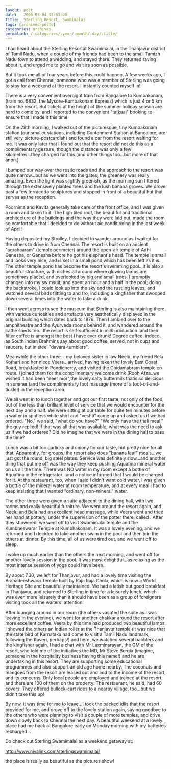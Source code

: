 ```yaml
---
layout: post
date:	2006-05-04 13:33:00
title:  Sterling Resort, Swamimalai
tags: [archived-posts]
categories: archives
permalink: /:categories/:year/:month/:day/:title/
---
```

I had heard about the Sterling Resortat Swamimalai, in the Thanjavur district of Tamil Nadu, when a couple of my friends had been to the small Tamizh Nadu town to attend a wedding, and stayed there. They returned raving about it, and urged me to go and visit as soon as possible.
 
But it took me all of four years before this could happen. A few weeks ago, I got a call from Chennai; someone who was a member of Sterling was going to stay for a weekend at the resort. I instantly counted myself in!

<lj-cut text="here's my account of the trip">
 
There is a very convenient overnight train from Bangalore to Kumbakonam,(train no. 6832, the Mysore-Kumbakonam Express) which is just 4 or 5 km from the resort. But tickets at the height of the summer holiday season are hard to come by, and I resorted to the convenient "tatkaal" booking to ensure that I made it this time

On the 29th morning, I walked out of the picturesque, tiny Kumbakonam station (our smaller stations, including Cantonment Station at Bangalore, are still very picture-postcardish) and found a car from the resort waiting for me. It was only later that I found out that the resort did not do this as a complimentary gesture, though the distance was only a few kilometres...they charged for this (and other things too...but more of that anon.)

I bumped our way over the rustic roads and the approach to the resort was quite narrow...but as we went into the gates, the greenery was really amazing. Even the light was slightly greenish, as the morning sun filtered through the extensively planted trees and the lush banana groves. We drove past a few terracotta sculptures and stopped in front of a beautiful hut that serves as the reception. 

Poornima and Kavita generally take care of the front office, and I was given a room and taken to it. The high tiled roof, the beautiful and traditional  architecture of the buildings and the way they were laid out, made the room so comfortable that I decided to do without air-conditioning in the last week of April!

Having deposited my Strolley, I decided to wander around as I waited for the others to drive in from Chennai. The resort is built on an ancient "agrahaaram" (temple perimeter) around the open-air temple of Adhi Ganesha, or Ganesha before he got his elephant's head. The temple is small and looks very nice, and is set in a small pond which has been left as it is. The other temple pond has become the resort's swimming pool...it is also a beautiful structure, with niches all around where glowing lamps are sometimes placed, and overlooked by big and small trees. I promptly changed into my swimsuit, and spent an hour and a half in the pool; doing the backstroke, I could look up into the sky and the rustling leaves, and watched several birds flitting to and fro, including a kingfisher that swooped down several times into the water to take a drink.

I then went across to see the museum that Sterling is also maintaining there, with various curiosities and artefacts very aesthetically displayed in the original building which dates back to 1876. Then I ambled over to the amphitheatre and the Ayurveda rooms behind it, and wandered around the cattle sheds too...the resort is self-sufficient in milk production..and their filter coffee is amongst the best I have ever drunk! Degree coffee, indeed, as South Indian Brahmins say about good coffee, served, not in cups and saucers, but in steel "davara-tumblers".

Meanwhile the other three-- my beloved sister in law Neelu, my friend Bela Kothari and her niece Veera...arrived, having taken the lovely East Coast Road, breakfasted in Pondicherry, and visited the Chidamabram temple en route. I joined them for the complimentary welcome drink (Rooh Afza..we wished it had been "neer mor",the lovely salty buttermilk thatis so delicious in summer.)and the complimentary foot massage (more of a foot-oil-and-tickle!) in the reception area.

We all went in to lunch together and got our first taste, not only of the food, but of the less than brilliant level of service that we would encounter for the next day and a half. We were sitting at our table for quite ten minutes before a waiter in spotless white shirt and "veshti" came up and asked us if we had ordered. "No," we said, "what do you have?" "We only have the thali meal," the guy replied! If that was all that was available, what was the need to ask us if we had ordered? Did he imagine that we were in the dining hall to pass the time?

Lunch was a bit too  garlicky and oniony for our taste, but pretty nice for all that. Apparently, for groups, the resort also does "banana leaf" meals...we just got the round, big steel plates. Service was definitely slow...and another thing that put me off was the way they keep pushing Aquafina mineral water on us all the time. There was NO water in my room except a bottle of Aquafina in the refrigerator...and a notice informed that I would be charged for it. At the restaurant, too, when I said I didn't want cold water, I was given a bottle of the mineral water at room temperature, and at every meal I had to keep insisting that I wanted "ordinary, non-mineral" water. 

The other three were given a suite adjacent to the dining hall, with two rooms and really beautiful furniture.  We went around the resort again, and Neelu and Bela had an excellent head massage, while Veera went and tried her hand at pottery, under the supervision of the potter there, called . After they showered, we went off to visit Swamimalai temple and the Kumbheswarar Temple at Kumbhakonam. It was a lovely evening, and we returned and I decided to take another swim in the pool and then join the others at dinner. By this time, all of us were tired out, and we went off to sleep.

I woke up much earlier than the others the next morning, and went off for another lovely session in the pool. It was most delightful...as relaxing as the most intense session of yoga could have been.

By about 7.30, we left for Thanjavur, and had a lovely time visiting the Brahadeeshwara Temple built by Raja Raja Chola, which is now a World Heritage Site and beautifully maintained. We had a latish but good breakfast in Thanjavur, and returned to Sterling in time for a leisurely lunch, which was even more leisurely than it should have been as a group of foreigners visiting took all the waiters' attention!

After lounging around in our room (the others vacated the suite as I was leaving in the evening), we went for another chakkar around the resort after more excellent coffee. Veera by this time had produced two beautiful lamps. I showed the others an Indian roller at the Thanjavur temple (it was nice that the state bird of Karnataka had come to visit a Tamil Nadu landmark, following the Kaveri, perhaps!) and here, we watched several babblers and the kingfisher again. I had a chat with Mr Laxminarayan, the GM of the resort, who told me of the initiatives the MD, Mr Steve Borgia (imagine, someone in the hospitality business having this name!) and he are undertaking in this resort. They are supporting some educational programmes and also support an old age home nearby. The coconuts and mangoes from the resort are leased out and add to the income of the resort, and its concerns. Only local people are employed and trained at the resort, and there are 100 of them on the property. The restaurant, he said, had 60 covers. They offered bullock-cart rides to a nearby village, too...but we didn't take this up!

By now, it was time for me to leave...I took the packed idlis that the resort provided for me, and drove off to the lovely station again, saying goodbye to the others who were planning to visit a couple of more temples, and drive down slowly back to Chennai the next day. A beautiful weekend at a lovely place had me back at Bangalore early on Monday morning with my batteries recharged...</lj-cut>



Do check out Sterling Swamimalai as a weekend getaway at:

http://www.nivalink.com/sterlingswamimalai/

the place is really as beautiful as the pictures show!

